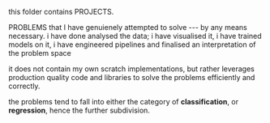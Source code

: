 this folder contains PROJECTS.

PROBLEMS that I have genuienely attempted to solve --- by any means necessary.
i have done analysed the data; i have visualised it, i have trained models on it, i have engineered pipelines and finalised an interpretation of the problem space

it does not contain my own scratch implementations, but rather leverages production quality code and libraries to solve the problems efficiently and correctly.

the problems tend to fall into either the category of **classification**, or **regression**, hence the further subdivision.
